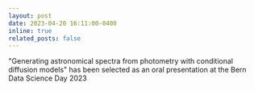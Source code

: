 ```yaml
---
layout: post
date: 2023-04-20 16:11:00-0400
inline: true
related_posts: false
---
```


"Generating astronomical spectra from photometry with conditional diffusion models" has been selected as an oral presentation at the Bern Data Science Day 2023